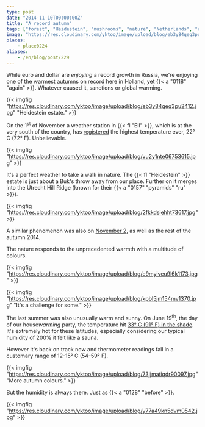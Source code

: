 ```yaml
---
type: post
date: "2014-11-10T00:00:00Z"
title: "A record autumn"
tags: ["forest", "Heidestein", "mushrooms", "nature", "Netherlands", "record", "weather"]
image: "https://res.cloudinary.com/yktoo/image/upload/blog/eb3y84qeq3pu2412.jpg"
places:
    - place0224
aliases:
    - /en/blog/post/229
---
```


While euro and dollar are *enjoying* a record growth in Russia, we're enjoying one of the warmest autumns on record here in Holland, yet {{< a "0118" "again" >}}. Whatever caused it, sanctions or global warming.

{{< imgfig "https://res.cloudinary.com/yktoo/image/upload/blog/eb3y84qeq3pu2412.jpg" "Heidestein estate." >}}

<!--more-->

On the 1<sup>st</sup> of November a weather station in {{< fl "Ell" >}}, which is at the very south of the country, has [registered](http://weerstatistieken.nl/ell/2014/november) the highest temperature ever, 22° C (72° F). Unbelievable.

{{< imgfig "https://res.cloudinary.com/yktoo/image/upload/blog/vu2y1nte06753615.jpg" >}}

It's a perfect weather to take a walk in nature. The {{< fl "Heidestein" >}} estate is just about a Buk's throw away from our place. Further on it merges into the Utrecht Hill Ridge (known for their {{< a "0157" "pyramids" "ru" >}}).

{{< imgfig "https://res.cloudinary.com/yktoo/image/upload/blog/2fkkdsiehht73617.jpg" >}}

A similar phenomenon was also on [November 2](http://www.nieuws.nl/algemeen/20141102/Warmste-2-november-ooit), as well as the rest of the autumn 2014.

The nature responds to the unprecedented warmth with a multitude of colours.

{{< imgfig "https://res.cloudinary.com/yktoo/image/upload/blog/e9myiveu9l6k1173.jpg" >}}

{{< imgfig "https://res.cloudinary.com/yktoo/image/upload/blog/kpbl5jm154mv1370.jpg" "It's a challenge for some." >}}

The last summer was also unusually warm and sunny. On June 19<sup>th</sup>, the day of our house*warming* party, the temperature hit [33° C (91° F) in the shade](http://weerstatistieken.nl/de-bilt/2014/juli). It's extremely hot for these latitudes, especially considering our typical humidity of 200% it felt like a sauna.

However it's back on track now and thermometer readings fall in a customary range of 12-15° C (54-59° F).

{{< imgfig "https://res.cloudinary.com/yktoo/image/upload/blog/73jjmatiqdr90097.jpg" "More autumn colours." >}}

But the humidity is always there. Just as {{< a "0128" "before" >}}.

{{< imgfig "https://res.cloudinary.com/yktoo/image/upload/blog/y77a49kn5dvm0542.jpg" >}}
